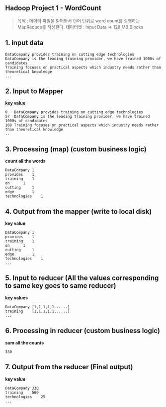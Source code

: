 ## Hadoop Project 1 - WordCount

> 목적 : 데이터 파일을 읽어와서 단어 단위로 word count를 실행하는 MapReduce를 작성한다.
데이터셋 : Input Data => 128 MB Blocks

## 1. input data
```
DataCompany provides training on cutting edge technologies
DataCompany is the leading training provider, we have trained 1000s of candidates
Training focuses on practical aspects which industry needs rather than theoretical knowledge
...
```

## 2. Input to Mapper

**key	value**
```
0	DataCompany provides training on cutting edge technologies
57	DataCompany is the leading training provider, we have trained 1000s of candidates
108	Training focuses on practical aspects which industry needs rather than theoretical knowledge
..
```

## 3. Processing (map) (custom business logic)

**count all the words**
```
DataCompany	1
provides	1
training	1
on		1
cutting		1
edge		1
technologies	1
```

## 4. Output from the mapper (write to local disk)

**key value**
```
DataCompany	1
provides	1
training	1
on		1
cutting		1
edge		1
technologies	1
...
```

## 5. Input to reducer (All the values corresponding to same key goes to same reducer)

**key values**
```
DataCompany	[1,1,1,1,1......]
training	[1,1,1,1,1......]
...
```

## 6. Processing in reducer (custom business logic)

**sum all the counts**
```
330
```

## 7. Output from the reducer (Final output)

**key value**
```
DataCompany	330
training	500
technologies	25
...
```
